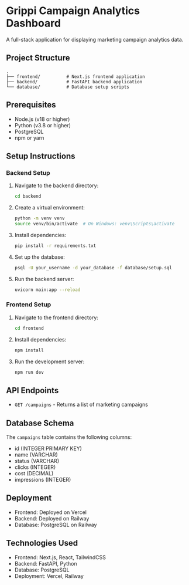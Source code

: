 # Grippi Campaign Analytics Dashboard

A full-stack application for displaying marketing campaign analytics data.

## Project Structure

```
.
├── frontend/          # Next.js frontend application
├── backend/           # FastAPI backend application
└── database/          # Database setup scripts
```

## Prerequisites

- Node.js (v18 or higher)
- Python (v3.8 or higher)
- PostgreSQL
- npm or yarn

## Setup Instructions

### Backend Setup

1. Navigate to the backend directory:
   ```bash
   cd backend
   ```

2. Create a virtual environment:
   ```bash
   python -m venv venv
   source venv/bin/activate  # On Windows: venv\Scripts\activate
   ```

3. Install dependencies:
   ```bash
   pip install -r requirements.txt
   ```

4. Set up the database:
   ```bash
   psql -U your_username -d your_database -f database/setup.sql
   ```

5. Run the backend server:
   ```bash
   uvicorn main:app --reload
   ```

### Frontend Setup

1. Navigate to the frontend directory:
   ```bash
   cd frontend
   ```

2. Install dependencies:
   ```bash
   npm install
   ```

3. Run the development server:
   ```bash
   npm run dev
   ```

## API Endpoints

- `GET /campaigns` - Returns a list of marketing campaigns

## Database Schema

The `campaigns` table contains the following columns:
- id (INTEGER PRIMARY KEY)
- name (VARCHAR)
- status (VARCHAR)
- clicks (INTEGER)
- cost (DECIMAL)
- impressions (INTEGER)

## Deployment

- Frontend: Deployed on Vercel
- Backend: Deployed on Railway
- Database: PostgreSQL on Railway

## Technologies Used

- Frontend: Next.js, React, TailwindCSS
- Backend: FastAPI, Python
- Database: PostgreSQL
- Deployment: Vercel, Railway 